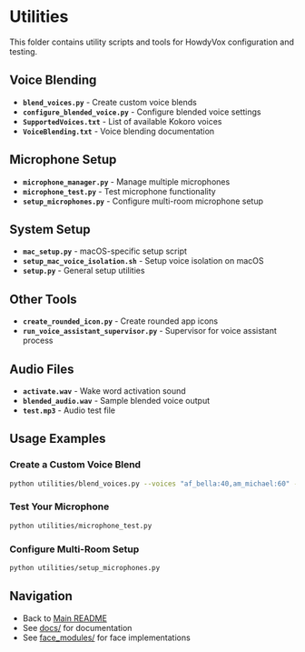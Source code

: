 # Utilities

This folder contains utility scripts and tools for HowdyVox configuration and testing.

## Voice Blending

- **`blend_voices.py`** - Create custom voice blends
- **`configure_blended_voice.py`** - Configure blended voice settings
- **`SupportedVoices.txt`** - List of available Kokoro voices
- **`VoiceBlending.txt`** - Voice blending documentation

## Microphone Setup

- **`microphone_manager.py`** - Manage multiple microphones
- **`microphone_test.py`** - Test microphone functionality
- **`setup_microphones.py`** - Configure multi-room microphone setup

## System Setup

- **`mac_setup.py`** - macOS-specific setup script
- **`setup_mac_voice_isolation.sh`** - Setup voice isolation on macOS
- **`setup.py`** - General setup utilities

## Other Tools

- **`create_rounded_icon.py`** - Create rounded app icons
- **`run_voice_assistant_supervisor.py`** - Supervisor for voice assistant process

## Audio Files

- **`activate.wav`** - Wake word activation sound
- **`blended_audio.wav`** - Sample blended voice output
- **`test.mp3`** - Audio test file

## Usage Examples

### Create a Custom Voice Blend
```bash
python utilities/blend_voices.py --voices "af_bella:40,am_michael:60" --text "Testing my custom voice"
```

### Test Your Microphone
```bash
python utilities/microphone_test.py
```

### Configure Multi-Room Setup
```bash
python utilities/setup_microphones.py
```

## Navigation

- Back to [Main README](../README.md)
- See [docs/](../docs/) for documentation
- See [face_modules/](../face_modules/) for face implementations
